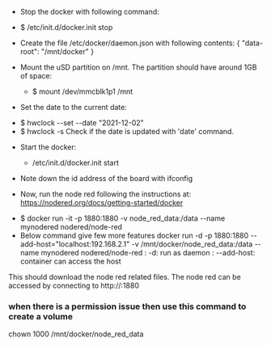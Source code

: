 
+ Stop the docker with following command:
 - $ /etc/init.d/docker.init stop

+ Create the file /etc/docker/daemon.json with following contents:
{
   "data-root": "/mnt/docker"
}

+ Mount the uSD partition on /mnt. The partition should have around 1GB of space:
  - $ mount /dev/mmcblk1p1 /mnt

+ Set the date to the current date:
 - $ hwclock --set --date "2021-12-02"
 - $ hwclock -s
Check if the date is updated with 'date' command.

+ Start the docker:
  - /etc/init.d/docker.init start

+ Note down the id address of the board with ifconfig

+ Now, run the node red following the instructions at:
https://nodered.org/docs/getting-started/docker

 - $ docker run -it -p 1880:1880 -v node_red_data:/data --name mynodered nodered/node-red
  - Below command give few more features
  docker run -d -p 1880:1880 --add-host="localhost:192.168.2.1" -v /mnt/docker/node_red_data:/data --name mynodered nodered/node-red
  : -d: run as daemon 
  : --add-host: container can access the host
  
This should download the node red related files. The node red can be accessed by connecting to http://<board ip>:1880



### when there is a permission issue then use this command to create a volume
chown 1000 /mnt/docker/node_red_data